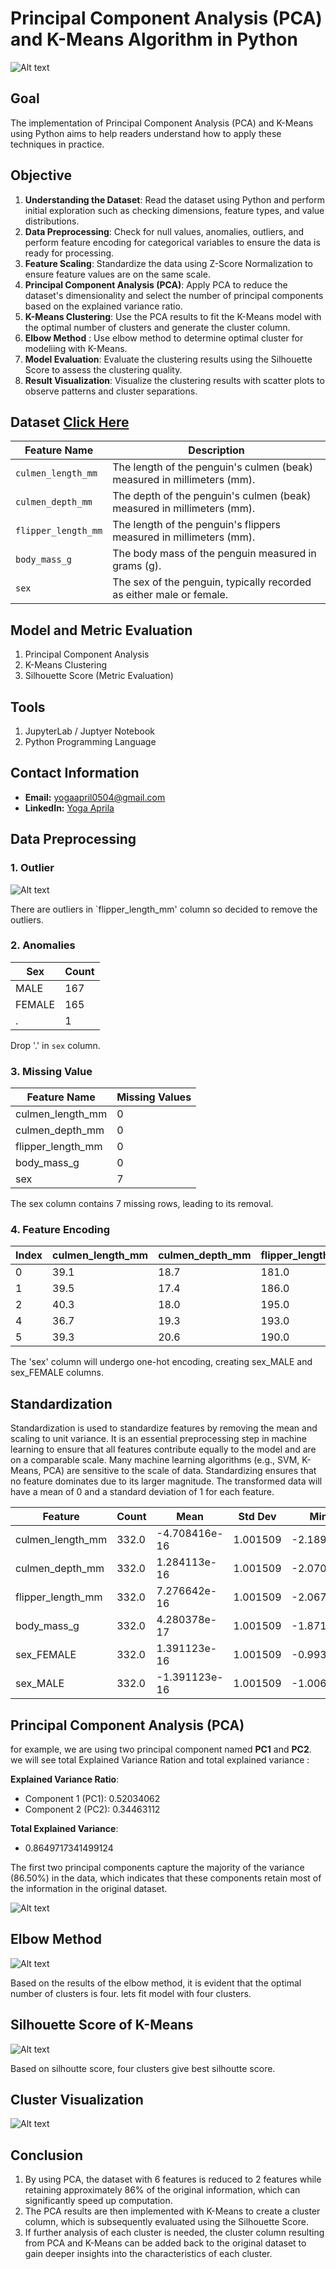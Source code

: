 # Principal Component Analysis (PCA) and K-Means Algorithm in Python

![Alt text](pictures/dataset-cover.jpg)

## Goal
The implementation of Principal Component Analysis (PCA) and K-Means using Python aims to help readers understand how to apply these techniques in practice.

## Objective
1. **Understanding the Dataset**: Read the dataset using Python and perform initial exploration such as checking dimensions, feature types, and value distributions.  
2. **Data Preprocessing**: Check for null values, anomalies, outliers, and perform feature encoding for categorical variables to ensure the data is ready for processing.  
3. **Feature Scaling**: Standardize the data using Z-Score Normalization to ensure feature values are on the same scale.  
4. **Principal Component Analysis (PCA)**: Apply PCA to reduce the dataset's dimensionality and select the number of principal components based on the explained variance ratio.  
5. **K-Means Clustering**: Use the PCA results to fit the K-Means model with the optimal number of clusters and generate the cluster column.
6. **Elbow Method** : Use elbow method to determine optimal cluster for modeliing with K-Means.
7. **Model Evaluation**: Evaluate the clustering results using the Silhouette Score to assess the clustering quality.  
8. **Result Visualization**: Visualize the clustering results with scatter plots to observe patterns and cluster separations.  

## Dataset [Click Here](https://www.kaggle.com/datasets/youssefaboelwafa/clustering-penguins-species)
| Feature Name         | Description                                                                 |
|----------------------|-----------------------------------------------------------------------------|
| `culmen_length_mm`   | The length of the penguin's culmen (beak) measured in millimeters (mm).     |
| `culmen_depth_mm`    | The depth of the penguin's culmen (beak) measured in millimeters (mm).      |
| `flipper_length_mm`  | The length of the penguin's flippers measured in millimeters (mm).          |
| `body_mass_g`        | The body mass of the penguin measured in grams (g).                        |
| `sex`                | The sex of the penguin, typically recorded as either male or female.       |

## Model and Metric Evaluation
1. Principal Component Analysis
2. K-Means Clustering
3. Silhouette Score (Metric Evaluation)

## Tools
1. JupyterLab / Juptyer Notebook
2. Python Programming Language

## Contact Information
- **Email:** [yogaapril0504@gmail.com](mailto:yogaapril0504@gmail.com)
- **LinkedIn:** [Yoga Aprila](https://www.linkedin.com/in/yoga-aprila/)

## Data Preprocessing 
### 1. Outlier
![Alt text](pictures/output_9_1.png)

There are outliers in `flipper_length_mm' column so decided to remove the outliers.

### 2. Anomalies
| Sex    | Count |
|--------|-------|
| MALE   | 167   |
| FEMALE | 165   |
| .      | 1     |

Drop '.' in `sex` column.

### 3. Missing Value
| Feature Name         | Missing Values |
|----------------------|----------------|
| culmen_length_mm     | 0              |
| culmen_depth_mm      | 0              |
| flipper_length_mm    | 0              |
| body_mass_g          | 0              |
| sex                  | 7              |

The sex column contains 7 missing rows, leading to its removal.

### 4. Feature Encoding
| Index | culmen_length_mm | culmen_depth_mm | flipper_length_mm | body_mass_g | sex_FEMALE | sex_MALE |
|-------|------------------|-----------------|-------------------|-------------|------------|----------|
| 0     | 39.1             | 18.7            | 181.0             | 3750.0      | 0          | 1        |
| 1     | 39.5             | 17.4            | 186.0             | 3800.0      | 1          | 0        |
| 2     | 40.3             | 18.0            | 195.0             | 3250.0      | 1          | 0        |
| 4     | 36.7             | 19.3            | 193.0             | 3450.0      | 1          | 0        |
| 5     | 39.3             | 20.6            | 190.0             | 3650.0      | 0          | 1        |

The 'sex' column will undergo one-hot encoding, creating sex_MALE and sex_FEMALE columns.

## Standardization
Standardization is used to standardize features by removing the mean and scaling to unit variance. It is an essential preprocessing step in machine learning to ensure that all features contribute equally to the model and are on a comparable scale. Many machine learning algorithms (e.g., SVM, K-Means, PCA) are sensitive to the scale of data. Standardizing ensures that no feature dominates due to its larger magnitude. The transformed data will have a mean of 0 and a standard deviation of 1 for each feature.

| Feature              | Count | Mean            | Std Dev  | Min       | 25%       | 50%       | 75%       | Max       |
|----------------------|-------|-----------------|----------|-----------|-----------|-----------|-----------|-----------|
| culmen_length_mm     | 332.0 | -4.708416e-16   | 1.001509 | -2.189667 | -0.830434 | 0.124703  | 0.845648  | 2.861539  |
| culmen_depth_mm      | 332.0 | 1.284113e-16    | 1.001509 | -2.070694 | -0.793438 | 0.075096  | 0.790360  | 2.220887  |
| flipper_length_mm    | 332.0 | 7.276642e-16    | 1.001509 | -2.067519 | -0.783164 | -0.283693 | 0.857956  | 2.142311  |
| body_mass_g          | 332.0 | 4.280378e-17    | 1.001509 | -1.871059 | -0.815350 | -0.225395 | 0.713876  | 2.600180  |
| sex_FEMALE           | 332.0 | 1.391123e-16    | 1.001509 | -0.993994 | -0.993994 | -0.993994 | 1.006042  | 1.006042  |
| sex_MALE             | 332.0 | -1.391123e-16   | 1.001509 | -1.006042 | -1.006042 | 0.993994  | 0.993994  | 0.993994  |


## Principal Component Analysis (PCA) 
for example, we are using two principal component named **PC1** and **PC2**. we will see total Explained Variance Ration and total explained variance :

**Explained Variance Ratio**:  
- Component 1 (PC1): 0.52034062  
- Component 2 (PC2): 0.34463112  

**Total Explained Variance**:  
- 0.8649717341499124

The first two principal components capture the majority of the variance (86.50%) in the data, which indicates that these components retain most of the information in the original dataset.

![Alt text](pictures/output_29_0.png)

## Elbow Method
![Alt text](pictures/output_32_0.png)

Based on the results of the elbow method, it is evident that the optimal number of clusters is four. lets fit model with four clusters.

## Silhouette Score of K-Means
![Alt text](pictures/output_31_0.png)

Based on silhoutte score, four clusters give best silhoutte score.

## Cluster Visualization
![Alt text](pictures/output_35_0.png)

## Conclusion 
1. By using PCA, the dataset with 6 features is reduced to 2 features while retaining approximately 86% of the original information, which can significantly speed up computation.
2. The PCA results are then implemented with K-Means to create a cluster column, which is subsequently evaluated using the Silhouette Score.
3. If further analysis of each cluster is needed, the cluster column resulting from PCA and K-Means can be added back to the original dataset to gain deeper insights into the characteristics of each cluster.
